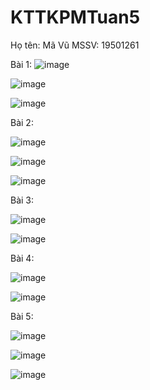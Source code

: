 # KTTKPMTuan5
Họ tên: Mã Vũ
MSSV: 19501261

Bài 1:
![image](https://user-images.githubusercontent.com/68577194/193202539-ce7cdbec-68f0-40d9-ac3f-5ee9ba0fa89f.png)

![image](https://user-images.githubusercontent.com/68577194/193202682-bbc568be-b83f-4889-ab64-59554b31b065.png)

![image](https://user-images.githubusercontent.com/68577194/193202726-338400da-221c-4730-8629-d201ccd4d176.png)

Bài 2:

![image](https://user-images.githubusercontent.com/68577194/193202864-1962bead-36cb-4b1a-8a57-7e3f693a076d.png)

![image](https://user-images.githubusercontent.com/68577194/193202900-75c4ca7e-d1f9-45cf-8eba-641ad1c6ebd8.png)

![image](https://user-images.githubusercontent.com/68577194/193202933-fc6d906a-ca02-4bb7-b5b8-6c2fb4f1de77.png)

Bài 3:

![image](https://user-images.githubusercontent.com/68577194/193204500-48342939-565e-4836-8a33-aacbab2e7a9d.png)

![image](https://user-images.githubusercontent.com/68577194/193204580-58f50edf-cb45-4df7-90c3-91a54857cc24.png)

Bài 4:

![image](https://user-images.githubusercontent.com/68577194/193204628-42f955bb-0bc0-41aa-a455-d83ccd1697cc.png)

![image](https://user-images.githubusercontent.com/68577194/193204726-87ed73dc-4f61-4536-8edb-bfa2296f52fb.png)

Bài 5:

![image](https://user-images.githubusercontent.com/68577194/193204793-610c1b27-0b0c-4e4f-ad96-1640479bceae.png)

![image](https://user-images.githubusercontent.com/68577194/193204976-f385b466-00fd-48b4-9eee-278f346275e5.png)

![image](https://user-images.githubusercontent.com/68577194/193204999-3c6996b6-2c27-4194-bcee-ac214ce11ddf.png)



